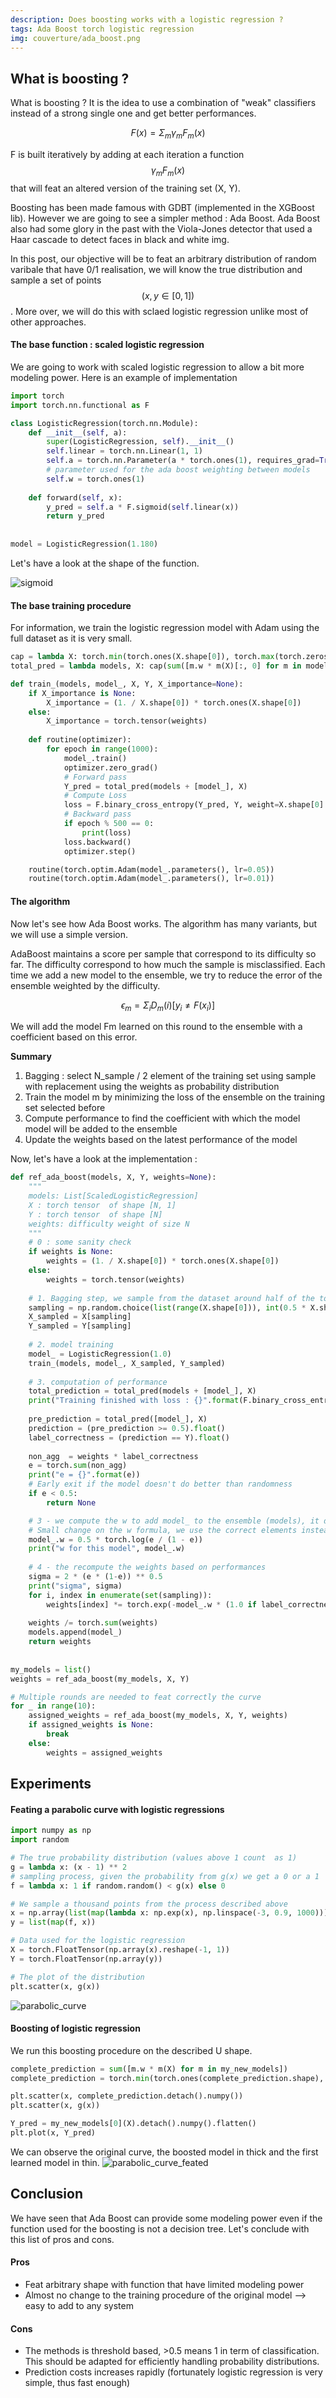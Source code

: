 ```yaml
---
description: Does boosting works with a logistic regression ?
tags: Ada Boost torch logistic regression
img: couverture/ada_boost.png
---
```


## What is boosting ?

What is boosting ? It is the idea to use a combination of "weak" classifiers instead of a strong single one and get better performances.

$$ F(x) = \Sigma_m \gamma_m F_m(x) $$

F is built iteratively by adding at each iteration a function $$ \gamma_m F_m(x) $$ that will feat an altered version of the training set (X, Y).


Boosting has been made famous with GDBT (implemented in the XGBoost lib). However we are going to see a simpler method : Ada Boost.
Ada Boost also had some glory in the past with the Viola-Jones detector that used a Haar cascade to detect faces in black and white img.

In this post, our objective will be to feat an arbitrary distribution of random varibale that have 0/1 realisation, we will know the true distribution and sample a set of points $$(x, y \in [0, 1])$$.
More over, we will do this with sclaed logistic regression unlike most of other approaches.


#### The base function : scaled logistic regression 

We are going to work with scaled logistic regression to allow a bit more modeling power.
Here is an example of implementation

```python
import torch
import torch.nn.functional as F

class LogisticRegression(torch.nn.Module):
    def __init__(self, a):
        super(LogisticRegression, self).__init__()
        self.linear = torch.nn.Linear(1, 1)
        self.a = torch.nn.Parameter(a * torch.ones(1), requires_grad=True)
        # parameter used for the ada boost weighting between models
        self.w = torch.ones(1)
        
    def forward(self, x):
        y_pred = self.a * F.sigmoid(self.linear(x))
        return y_pred
    
    
model = LogisticRegression(1.180)
```
Let's have a look at the shape of the function.

![sigmoid]({{site.baseurl}}/assets/img/sigmoid.png)


#### The base training procedure

For information, we train the logistic regression model with Adam using the full dataset as it is very small.

```python
cap = lambda X: torch.min(torch.ones(X.shape[0]), torch.max(torch.zeros(X.shape[0]), X))
total_pred = lambda models, X: cap(sum([m.w * m(X)[:, 0] for m in models]))

def train_(models, model_, X, Y, X_importance=None):
    if X_importance is None:
        X_importance = (1. / X.shape[0]) * torch.ones(X.shape[0])
    else:
        X_importance = torch.tensor(weights)
        
    def routine(optimizer):
        for epoch in range(1000):
            model_.train()
            optimizer.zero_grad()
            # Forward pass
            Y_pred = total_pred(models + [model_], X)
            # Compute Loss
            loss = F.binary_cross_entropy(Y_pred, Y, weight=X.shape[0] * X_importance)
            # Backward pass
            if epoch % 500 == 0:
                print(loss)
            loss.backward()
            optimizer.step()

    routine(torch.optim.Adam(model_.parameters(), lr=0.05))
    routine(torch.optim.Adam(model_.parameters(), lr=0.01))
```

#### The algorithm

Now let's see how Ada Boost works.
The algorithm has many variants, but we will use a simple version. 

AdaBoost maintains a score per sample that correspond to its difficulty so far. The difficulty correspond to how much the sample is misclassified.
Each time we add a new model to the ensemble, we try to reduce the error of the ensemble weighted by the difficulty.

$$ \epsilon_m = \Sigma_i D_m(i)[y_i \neq F(x_i)] $$

We will add the model Fm learned on this round to the ensemble with a coefficient based on this error.


__Summary__
1. Bagging : select N_sample / 2 element of the training set using sample with replacement using the weights as probability distribution
2. Train the model m by minimizing the loss of the ensemble on the training set selected before
3. Compute performance to find the coefficient with which the model model will be added to the ensemble
4. Update the weights based on the latest performance of the model


Now, let's have a look at the implementation : 

```python
def ref_ada_boost(models, X, Y, weights=None):
    """
    models: List[ScaledLogisticRegression]
    X : torch tensor  of shape [N, 1]
    Y : torch tensor  of shape [N]
    weights: difficulty weight of size N
    """
    # 0 : some sanity check
    if weights is None:
        weights = (1. / X.shape[0]) * torch.ones(X.shape[0])
    else:
        weights = torch.tensor(weights)
        
    # 1. Bagging step, we sample from the dataset around half of the total size, we sample based on the difficulty
    sampling = np.random.choice(list(range(X.shape[0])), int(0.5 * X.shape[0]), p=weights.numpy())
    X_sampled = X[sampling]
    Y_sampled = Y[sampling]
        
    # 2. model training
    model_ = LogisticRegression(1.0)
    train_(models, model_, X_sampled, Y_sampled)
    
    # 3. computation of performance 
    total_prediction = total_pred(models + [model_], X)
    print("Training finished with loss : {}".format(F.binary_cross_entropy(total_prediction, Y)))
    
    pre_prediction = total_pred([model_], X)
    prediction = (pre_prediction >= 0.5).float()
    label_correctness = (prediction == Y).float()
    
    non_agg  = weights * label_correctness
    e = torch.sum(non_agg)
    print("e = {}".format(e))
    # Early exit if the model doesn't do better than randomness
    if e < 0.5:
        return None

    # 3 - we compute the w to add model_ to the ensemble (models), it depends on the error of the model
    # Small change on the w formula, we use the correct elements instead
    model_.w = 0.5 * torch.log(e / (1 - e))
    print("w for this model", model_.w)
    
    # 4 - the recompute the weights based on performances
    sigma = 2 * (e * (1-e)) ** 0.5
    print("sigma", sigma)
    for i, index in enumerate(set(sampling)):
        weights[index] *= torch.exp(-model_.w * (1.0 if label_correctness[i] > 0 else -1.0)) / sigma
        
    weights /= torch.sum(weights)
    models.append(model_)
    return weights
        
        
my_models = list()
weights = ref_ada_boost(my_models, X, Y)

# Multiple rounds are needed to feat correctly the curve
for _ in range(10):
    assigned_weights = ref_ada_boost(my_models, X, Y, weights)
    if assigned_weights is None:
        break
    else:
        weights = assigned_weights
```

## Experiments

#### Feating a parabolic curve with logistic regressions

```python
import numpy as np
import random

# The true probability distribution (values above 1 count  as 1)
g = lambda x: (x - 1) ** 2
# sampling process, given the probability from g(x) we get a 0 or a 1
f = lambda x: 1 if random.random() < g(x) else 0

# We sample a thousand points from the process described above
x = np.array(list(map(lambda x: np.exp(x), np.linspace(-3, 0.9, 1000))))
y = list(map(f, x))

# Data used for the logistic regression
X = torch.FloatTensor(np.array(x).reshape(-1, 1))
Y = torch.FloatTensor(np.array(y))

# The plot of the distribution
plt.scatter(x, g(x))
```

![parabolic_curve]({{site.baseurl}}/assets/img/parabolic_curve.png)


#### Boosting of logistic regression

We run this boosting procedure on the described U shape.

```python
complete_prediction = sum([m.w * m(X) for m in my_new_models])
complete_prediction = torch.min(torch.ones(complete_prediction.shape), torch.max(torch.zeros(complete_prediction.shape),complete_prediction))

plt.scatter(x, complete_prediction.detach().numpy())
plt.scatter(x, g(x))

Y_pred = my_new_models[0](X).detach().numpy().flatten()
plt.plot(x, Y_pred)
```

We can observe the original curve, the boosted model in thick and the first learned model in thin.
![parabolic_curve_feated]({{site.baseurl}}/assets/img/parabolic_curve_feated.png)

## Conclusion

We have seen that Ada Boost can provide some modeling power even if the function used for the boosting is not a decision tree. Let's conclude with this list of pros and cons.

#### Pros
- Feat arbitrary shape with function that have limited modeling power
- Almost no change to the training procedure of the original model --> easy to add to any system

#### Cons
- The methods is threshold based, >0.5 means 1 in term of classification. This should be adapted for efficiently handling probability distributions.
- Prediction costs increases rapidly (fortunately logistic regression is very simple, thus fast enough)

